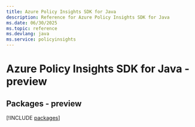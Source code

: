 ```yaml
---
title: Azure Policy Insights SDK for Java
description: Reference for Azure Policy Insights SDK for Java
ms.date: 06/30/2025
ms.topic: reference
ms.devlang: java
ms.service: policyinsights
---
```

# Azure Policy Insights SDK for Java - preview
## Packages - preview
[!INCLUDE [packages](policy-insights-index.md)]